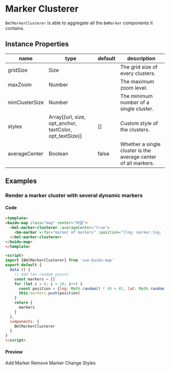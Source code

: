 # Marker Clusterer

`BmlMarkerClusterer` is able to aggregate all the `BmMarker` components it contains.

## Instance Properties

|name|type|default|description|
|------|-----|------|----|
|gridSize|Size||The grid size of every clusters.|
|maxZoom|Number||The maximum zoom level.|
|minClusterSize|Number||The minimum number of a single cluster.|
|styles|Array[{url, size, opt_anchor, textColor, opt_textSize}]|[]|Custom style of the clusters.|
|averageCenter|Boolean|false|Whether a single cluster is the average center of all markers.|

## Examples

### Render a marker cluster with several dynamic markers

#### Code

```html
<template>
<baidu-map class="map" center="中国">
  <bml-marker-clusterer :averageCenter="true">
    <bm-marker v-for="marker of markers" :position="{lng: marker.lng, lat: marker.lat}"></bm-marker>
  </bml-marker-clusterer>
</baidu-map>
</template>

<script>
import {BmlMarkerClusterer} from 'vue-baidu-map'
export default {
  data () {
    // Add ten random points
    const markers = []
    for (let i = 0; i < 10; i++) {
      const position = {lng: Math.random() * 40 + 85, lat: Math.random() * 30 + 21}
      this.markers.push(position)
    }
    return {
      markers
    }
  },
  components: {
    BmlMarkerClusterer
  }
}
</script>
```


#### Preview

<doc-preview>
<baidu-map class="map" center="中国" :scroll-wheel-zoom="true" :double-click-zoom="true">
  <bml-marker-clusterer :averageCenter="true" :styles="styles">
    <bm-marker v-for="marker of markers" :position="marker" @dragend="updateMarker($event, marker)" :dragging="true"></bm-marker>
  <bml-marker-clusterer>
</baidu-map>
<md-button class="md-raised md-primary" @click="addMarker">Add Marker</md-button>
<md-button class="md-raised md-primary" @click="removeMarker">Remove Marker</md-button>
<md-button class="md-raised md-primary" @click="changeStyles">Change Styles</md-button>
</doc-preview>

<script>
import {BmlMarkerClusterer} from '../../../components/index.js'
export default {
  data () {
    return {
      markers: [],
      styles: []
    }
  },
  components: {
    BmlMarkerClusterer
  },
  methods: {
    addMarker () {
      const position = {lng: Math.random() * 40 + 85, lat: Math.random() * 30 + 21}
      this.markers.push(position)
    },
    updateMarker ({point}, marker) {
      marker.lng = point.lng
      marker.lat = point.lat
    },
    removeMarker () {
      this.markers.pop()
    },
    changeStyles () {
      this.customStyles = !this.customStyles
      const EXAMPLE_URL = "http://api.map.baidu.com/library/MarkerClusterer/1.2/examples/"
      const styles = [{
        url: EXAMPLE_URL + 'images/heart30.png',
        size: {
          width: 30,
          height: 26
        },
        opt_anchor: [16, 0],
        textColor: '#ff00ff',
        opt_textSize: 10
      }, {
        url: EXAMPLE_URL + 'images/heart40.png',
        size: {
          width: 40,
          height: 35
        },
        opt_anchor: [40, 35],
        textColor: '#ff0000',
        opt_textSize: 12
      }, {
        url: EXAMPLE_URL + 'images/heart50.png',
        size: {
          width: 50,
          height: 44
        },
        opt_anchor: [32, 0],
        textColor: 'white',
        opt_textSize: 14
      }]
      this.styles = this.customStyles ? styles : []
    }
  }
}
</script>
